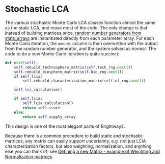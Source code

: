 # Stochastic LCA

The various stochastic Monte Carlo LCA classes function almost the same
as the static LCA, and reuse most of the code. The only change is that
instead of building matrices once, [random number generators from
stats_arrays](http://stats-arrays.readthedocs.io/en/latest/mcrng.html#monte-carlo-random-number-generator)
are instantiated directly from each parameter array. For each Monte
Carlo iteration, the `amount` column is then overwritten with the output
from the random number generator, and the system solved as normal. The
code to do a new Monte Carlo iteration is quite succinct:

``` python
def next(self):
    self.rebuild_technosphere_matrix(self.tech_rng.next())
    self.rebuild_biosphere_matrix(self.bio_rng.next())
    if self.lcia:
        self.rebuild_characterization_matrix(self.cf_rng.next())

    self.lci_calculation()

    if self.lcia:
        self.lcia_calculation()
        return self.score
    else:
        return self.supply_array
```

This design is one of the most elegant parts of Brightway2.

Because there is a common procedure to build static and stochastic
matrices, any matrix can easily support uncertainty, e.g. not just LCIA
characterization factors, but also weighting, normalization, and
anything else you can think of; see [Defining a new Matrix - example of
Weighting and Normalization
matrices](https://github.com/brightway-lca/brightway2/blob/master/notebooks/Defining%20a%20new%20Matrix%20-%20example%20of%20Weighting%20and%20Normalization.ipynb).